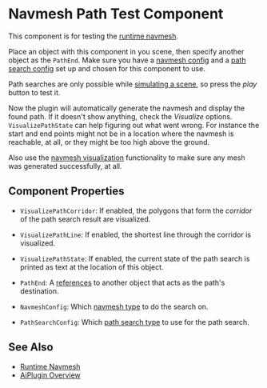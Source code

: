 # Navmesh Path Test Component

This component is for testing the [runtime navmesh](runtime-navmesh.md).

Place an object with this component in you scene, then specify another object as the `PathEnd`. 
Make sure you have a [navmesh config](runtime-navmesh.md#navmesh-types) and a [path search config](runtime-navmesh.md#path-search-types) set up and chosen for this component to use.

Path searches are only possible while [simulating a scene](../../editor/run-scene.md), so press the *play* button to test it.

Now the plugin will automatically generate the navmesh and display the found path. If it doesn't show anything, check the *Visualize* options. `VisualizePathState` can help figuring out what went wrong. For instance the start and end points might not be in a location where the navmesh is reachable, at all, or they might be too high above the ground.

Also use the [navmesh visualization](runtime-navmesh.md#navmesh-visualization) functionality to make sure any mesh was generated successfully, at all.

## Component Properties

* `VisualizePathCorridor`: If enabled, the polygons that form the *corridor* of the path search result are visualized.
* `VisualizePathLine`: If enabled, the shortest line through the corridor is visualized.
* `VisualizePathState`: If enabled, the current state of the path search is printed as text at the location of this object.

* `PathEnd`: A [references](../../scenes/object-references.md) to another object that acts as the path's destination.
* `NavmeshConfig`: Which [navmesh type](runtime-navmesh.md#navmesh-types) to do the search on. 
* `PathSearchConfig`: Which [path search type](runtime-navmesh.md#path-search-types) to use for the path search.

## See Also

* [Runtime Navmesh](runtime-navmesh.md)
* [AiPlugin Overview](ai-plugin-overview.md)
